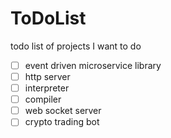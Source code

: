# ToDoList
todo list of projects I want to do

- [ ] event driven microservice library
- [ ] http server
- [ ] interpreter
- [ ] compiler
- [ ] web socket server
- [ ] crypto trading bot
